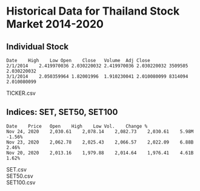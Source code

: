 # Historical Data for Thailand Stock Market 2014-2020


## Individual Stock

```
Date	High	Low	Open	Close	Volume	Adj Close
2/1/2014	2.419970036	2.030220032	2.419970036	2.030220032	3509505	2.030220032
3/1/2014	2.050359964	1.82001996	1.910230041	2.010080099	8314094	2.010080099
```

TICKER.csv  


## Indices: SET, SET50, SET100

```
Date	Price	Open	High	Low	Vol.	Change %
Nov 24, 2020	2,030.61	2,078.14	2,082.73	2,030.61	5.98M	-1.56%
Nov 23, 2020	2,062.78	2,025.43	2,066.57	2,022.09	6.88B	2.46%
Nov 20, 2020	2,013.16	1,979.88	2,014.64	1,976.41	4.61B	1.62%
```

SET.csv  
SET50.csv  
SET100.csv  


